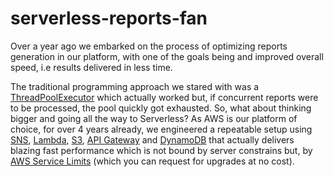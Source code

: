 # serverless-reports-fan

Over a year ago we embarked on the process of optimizing reports generation in our platform, with one of the goals being and improved overall speed, i.e results delivered in less time.

The traditional programming approach we stared with was a [ThreadPoolExecutor](https://docs.oracle.com/javase/8/docs/api/java/util/concurrent/ThreadPoolExecutor.html) which actually worked but, if concurrent reports were to be processed, the pool quickly got exhausted. So, what about thinking bigger and going all the way to Serverless? As AWS is our platform of choice, for over 4 years already, we engineered a repeatable setup using [SNS](https://aws.amazon.com/sns/), [Lambda](https://aws.amazon.com/lambda/), [S3](https://aws.amazon.com/s3/), [API Gateway](https://aws.amazon.com/api-gateway/) and [DynamoDB](https://aws.amazon.com/dynamodb) that actually delivers blazing fast performance which is not bound by server constrains but, by [AWS Service Limits](https://docs.aws.amazon.com/general/latest/gr/aws_service_limits.html) (which you can request for upgrades at no cost).
